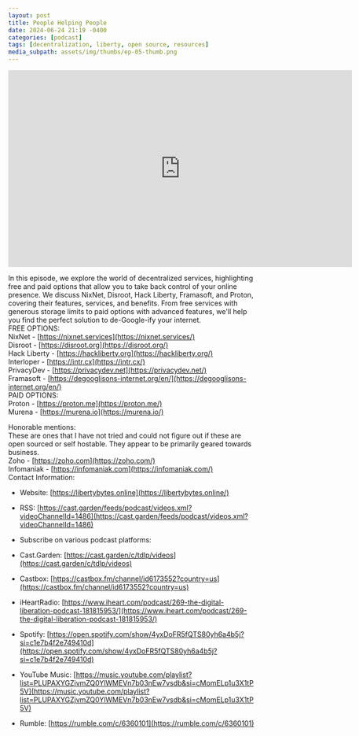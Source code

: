 ```yaml
---
layout: post
title: People Helping People
date: 2024-06-24 21:19 -0400
categories: [podcast]
tags: [decentralization, liberty, open source, resources]
media_subpath: assets/img/thumbs/ep-05-thumb.png
---
```

<iframe title="P.H.P. - People Helping People" width="700" height="400" src="https://cast.garden/videos/embed/490d1ad7-902d-4724-a6ca-a9ab53f38337" frameborder="0" allowfullscreen="" sandbox="allow-same-origin allow-scripts allow-popups"></iframe>

In this episode, we explore the world of decentralized services, highlighting free and paid options that allow you to take back control of your online presence. We discuss NixNet, Disroot, Hack Liberty, Framasoft, and Proton, covering their features, services, and benefits. From free services with generous storage limits to paid options with advanced features, we'll help you find the perfect solution to de-Google-ify your internet.  
FREE OPTIONS:  
NixNet - [https://nixnet.services](https://nixnet.services/)  
Disroot - [https://disroot.org](https://disroot.org/)  
Hack Liberty - [https://hackliberty.org](https://hackliberty.org/)  
Interloper - [https://intr.cx](https://intr.cx/)  
PrivacyDev - [https://privacydev.net](https://privacydev.net/)  
Framasoft - [https://degooglisons-internet.org/en/](https://degooglisons-internet.org/en/)  
PAID OPTIONS:  
Proton - [https://proton.me](https://proton.me/)  
Murena - [https://murena.io](https://murena.io/)

Honorable mentions:  
These are ones that I have not tried and could not figure out if these are open sourced or self hostable. They appear to be primarily geared towards business.  
Zoho - [https://zoho.com](https://zoho.com/)  
Infomaniak - [https://infomaniak.com](https://infomaniak.com/)  
Contact Information:

- Website: [https://libertybytes.online](https://libertybytes.online/)
  
- RSS: [https://cast.garden/feeds/podcast/videos.xml?videoChannelId=1486](https://cast.garden/feeds/podcast/videos.xml?videoChannelId=1486)
  
- Subscribe on various podcast platforms:
  
- Cast.Garden: [https://cast.garden/c/tdlp/videos](https://cast.garden/c/tdlp/videos)
  
- Castbox: [https://castbox.fm/channel/id6173552?country=us](https://castbox.fm/channel/id6173552?country=us)
  
- iHeartRadio: [https://www.iheart.com/podcast/269-the-digital-liberation-podcast-181815953/](https://www.iheart.com/podcast/269-the-digital-liberation-podcast-181815953/)
  
- Spotify: [https://open.spotify.com/show/4yxDoFR5fQTS80yh6a4b5j?si=c1e7b4f2e749410d](https://open.spotify.com/show/4yxDoFR5fQTS80yh6a4b5j?si=c1e7b4f2e749410d)
  
- YouTube Music: [https://music.youtube.com/playlist?list=PLUPAXYGZjvmZQ0YlWMEVn7b03nEw7vsdb&si=cMomELp1u3X1tP5V](https://music.youtube.com/playlist?list=PLUPAXYGZjvmZQ0YlWMEVn7b03nEw7vsdb&si=cMomELp1u3X1tP5V)
  
- Rumble: [https://rumble.com/c/6360101](https://rumble.com/c/6360101)